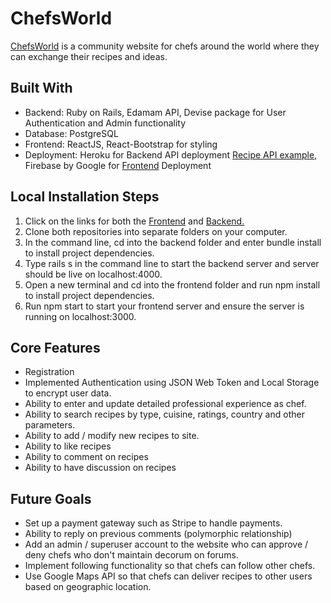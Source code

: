 <h1>ChefsWorld</h1>
<a href="https://chefsworld.web.app/">ChefsWorld</a> is a community website for chefs around the world where they can exchange their recipes and ideas. <br />

<h2>Built With</h2>
<ul>
    <li>Backend: Ruby on Rails, Edamam API, Devise package for User Authentication and Admin functionality</li>
    <li>Database: PostgreSQL</li>
    <li>Frontend: ReactJS, React-Bootstrap for styling</li>
    <li>Deployment: Heroku for Backend API deployment <a href="https://chefsworld-backend.herokuapp.com/recipes">Recipe API example</a>, 
    Firebase by Google for <a href="https://chefsworld.web.app/">Frontend</a> Deployment</li>
</ul> 
<h2>Local Installation Steps</h2>
<ol>
    <li>Click on the links for both the <a href="https://github.com/ShobhitRatan/chefsworld-frontend">Frontend</a> 
    and <a href="https://github.com/ShobhitRatan/chefsworld-backend">Backend.</a></li>  
    <li>Clone both repositories into separate folders on your computer.</li>
    <li>In the command line, cd into the backend folder and enter bundle install to install project dependencies.</li>
    <li>Type rails s in the command line to start the backend server and server should be live on localhost:4000.</li>
    <li>Open a new terminal and cd into the frontend folder and run npm install to install project dependencies.</li>
    <li>Run npm start to start your frontend server and ensure the server is running on localhost:3000.</li>
</ol>
<h2>Core Features</h2>
<ul>
    <li>Registration</li>
    <li>Implemented Authentication using JSON Web Token and Local Storage to encrypt user data.</li>
    <li>Ability to enter and update detailed professional experience as chef.</li> 
    <li>Ability to search recipes by type, cuisine, ratings, country and other parameters.</li>
    <li>Ability to add / modify new recipes to site.</li>
    <li>Ability to like recipes</li>
    <li>Ability to comment on recipes</li>
    <li>Ability to have discussion on recipes</li>
</ul>
<h2>Future Goals</h2>
<ul>
    <li>Set up a payment gateway such as Stripe to handle payments.</li>
    <li>Ability to reply on previous comments (polymorphic relationship)</li>
    <li>Add an admin / superuser account to the website who can approve / deny chefs who don't maintain decorum on forums.</li>
    <li>Implement following functionality so that chefs can follow other chefs.</li>
    <li>Use Google Maps API  so that chefs can deliver recipes to other users based on geographic location.</li>
</ul>

